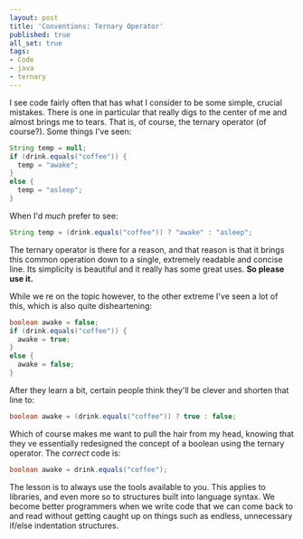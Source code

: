 ```yaml
---
layout: post
title: 'Conventions: Ternary Operator'
published: true
all_set: true
tags:
- Code
- java
- ternary
---
```


I see code fairly often that has what I consider to be some simple, crucial
mistakes. There is one in particular that really digs to the center of me and
almost brings me to tears. That is, of course, the ternary operator (of
course?). Some things I've seen:

``` java
String temp = null;
if (drink.equals("coffee")) {
  temp = "awake";
}
else {
  temp = "asleep";
}
```

When I'd _much_ prefer to see:

``` java
String temp = (drink.equals("coffee")) ? "awake" : "asleep";
```

The ternary operator is there for a reason, and that reason is that it brings
this common operation down to a single, extremely readable and concise line. Its
simplicity is beautiful and it really has some great uses. __So please use it.__

While we re on the topic however, to the other extreme  I've seen a lot of this,
which is also quite disheartening:

``` java
boolean awake = false;
if (drink.equals("coffee")) {
  awake = true;
}
else {
  awake = false;
}
```

After they learn a bit, certain people think they'll be clever and shorten that line to:

``` java
boolean awake = (drink.equals("coffee")) ? true : false;
```

Which of course makes me want to pull the hair from my head, knowing that they
ve essentially redesigned the concept of a boolean using the ternary operator.
The _correct_ code is:

``` java
boolean awake = drink.equals("coffee");
```

The lesson is to always use the tools available to you. This applies to
libraries, and even more so to structures built into language syntax. We become
better programmers when we write code that we can come back to and read without
getting caught up on things such as endless, unnecessary if/else indentation
structures.
